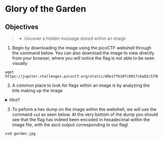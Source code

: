 # Glory of the Garden

## Objectives

>- Uncover a hidden message stored within an image

1. Begin by downloading the image using the picoCTF webshell through the command below. 
You can also download the image to view directly from your browser, where you will notice the flag is not able to be seen visually
```console
wget https://jupiter.challenges.picoctf.org/static/d0e1ffb10fc0017c6a82c57900f3ffe3/garden.jpg
```

2. A common place to look for flags within an image is by analyzing the bits making up the image
<details>
<summary>Hint?</summary>
<br>
Based on the hint provided to us by the challenge, we should start with a Hex dump. This is where the binary contents of the image are displayed in hexadecimal
</details>

3. To peform a hex dump on the image within the webshell, we will use the command `xxd` as seen below. At the very bottom of the dump you should see that the flag has indeed been encoded in hexadecimal within the image file, with the ascii output corresponding to our flag!
```console
xxd garden.jpg
````
